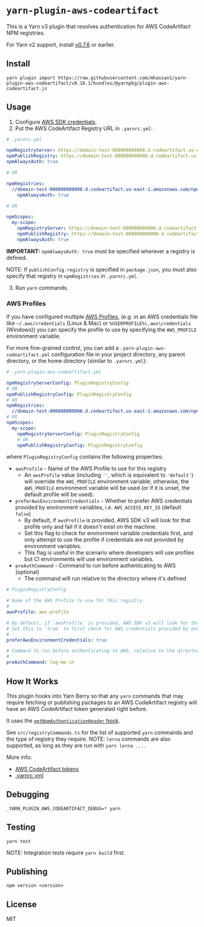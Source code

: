 # `yarn-plugin-aws-codeartifact`

This is a Yarn v3 plugin that resolves authentication for AWS CodeArtifact NPM registries.

For Yarn v2 support, install [v0.7.6](https://github.com/mhassan1/yarn-plugin-aws-codeartifact/tree/v0.7.6) or earlier.

## Install

```
yarn plugin import https://raw.githubusercontent.com/mhassan1/yarn-plugin-aws-codeartifact/v0.16.1/bundles/@yarnpkg/plugin-aws-codeartifact.js
```

## Usage

1. Configure [AWS SDK credentials](https://docs.aws.amazon.com/sdk-for-javascript/v2/developer-guide/setting-credentials-node.html).
2. Put the AWS CodeArtifact Registry URL in `.yarnrc.yml`:
```yaml
# .yarnrc.yml

npmRegistryServer: https://domain-test-000000000000.d.codeartifact.us-east-1.amazonaws.com/npm/repo-test/
npmPublishRegistry: https://domain-test-000000000000.d.codeartifact.us-east-1.amazonaws.com/npm/repo-test/
npmAlwaysAuth: true

# OR

npmRegistries:
  //domain-test-000000000000.d.codeartifact.us-east-1.amazonaws.com/npm/repo-test/:
    npmAlwaysAuth: true

# OR

npmScopes:
  my-scope:
    npmRegistryServer: https://domain-test-000000000000.d.codeartifact.us-east-1.amazonaws.com/npm/repo-test/
    npmPublishRegistry: https://domain-test-000000000000.d.codeartifact.us-east-1.amazonaws.com/npm/repo-test/
    npmAlwaysAuth: true
```
**IMPORTANT:** `npmAlwaysAuth: true` must be specified wherever a registry is defined.

NOTE: If `publishConfig.registry` is specified in `package.json`,
you must also specify that registry in `npmRegistries` in `.yarnrc.yml`.

3. Run `yarn` commands.

### AWS Profiles

If you have configured multiple [AWS Profiles](https://docs.aws.amazon.com/cli/latest/userguide/cli-configure-profiles.html),
(e.g. in an AWS credentials file like `~/.aws/credentials` (Linux & Mac) or `%USERPROFILE%\.aws\credentials` (Windows))
you can specify the profile to use by specifying the `AWS_PROFILE` environment variable.

For more fine-grained control, you can add a `.yarn-plugin-aws-codeartifact.yml` configuration file
in your project directory, any parent directory, or the home directory (similar to `.yarnrc.yml`):
```yaml
# .yarn-plugin-aws-codeartifact.yml

npmRegistryServerConfig: PluginRegistryConfig
# OR
npmPublishRegistryConfig: PluginRegistryConfig
# OR
npmRegistries:
  //domain-test-000000000000.d.codeartifact.us-east-1.amazonaws.com/npm/repo-test/: PluginRegistryConfig
# OR
npmScopes:
  my-scope:
    npmRegistryServerConfig: PluginRegistryConfig
    # OR
    npmPublishRegistryConfig: PluginRegistryConfig
```
where `PluginRegistryConfig` contains the following properties:
* `awsProfile` - Name of the AWS Profile to use for this registry
  * An `awsProfile` value (including `''`, which is equivalent to `'default'`) will override the `AWS_PROFILE` environment variable;
    otherwise, the `AWS_PROFILE` environment variable will be used (or if it is unset, the default profile will be used).
* `preferAwsEnvironmentCredentials` - Whether to prefer AWS credentials provided by environment variables, i.e. `AWS_ACCESS_KEY_ID` (default `false`)
  * By default, if `awsProfile` is provided, AWS SDK v3 will look for that profile only and fail if it doesn't exist on the machine.
  * Set this flag to check for environment variable credentials first, and only attempt to use the profile if credentials are not provided by environment variables.
  * This flag is useful in the scenario where developers will use profiles but CI environments will use environment variables.
* `preAuthCommand` - Command to run before authenticating to AWS (optional)
  * The command will run relative to the directory where it's defined
```yaml
# PluginRegistryConfig

# Name of the AWS Profile to use for this registry.
# 
awsProfile: aws-profile

# By default, if `awsProfile` is provided, AWS SDK v3 will look for that profile and fail if it doesn't exist on the machine.
# Set this to `true` to first check for AWS credentials provided by environment variables (i.e. `AWS_ACCESS_KEY_ID`);
#   
preferAwsEnvironmentCredentials: true

# Command to run before authenticating to AWS, relative to the directory where it's defined (optional)
# 
preAuthCommand: log-me-in
```

## How It Works

This plugin hooks into Yarn Berry so that any `yarn` commands that may require fetching or publishing packages
to an AWS CodeArtifact registry will have an AWS CodeArtifact token generated right before.

It uses the [`getNpmAuthenticationHeader` hook](https://github.com/yarnpkg/berry/pull/2664).

See `src/registryCommands.ts` for the list of supported `yarn` commands and the type of registry they require.
NOTE: `lerna` commands are also supported, as long as they are run with `yarn lerna ...`.

More info:
* [AWS CodeArtifact tokens](https://docs.aws.amazon.com/codeartifact/latest/ug/tokens-authentication.html)
* [.yarnrc.yml](https://yarnpkg.com/configuration/yarnrc#npmRegistryServer)

## Debugging

`_YARN_PLUGIN_AWS_CODEARTIFACT_DEBUG=* yarn`

## Testing

`yarn test`

NOTE: Integration tests require `yarn build` first.

## Publishing

`npm version <version>`

## License

MIT
